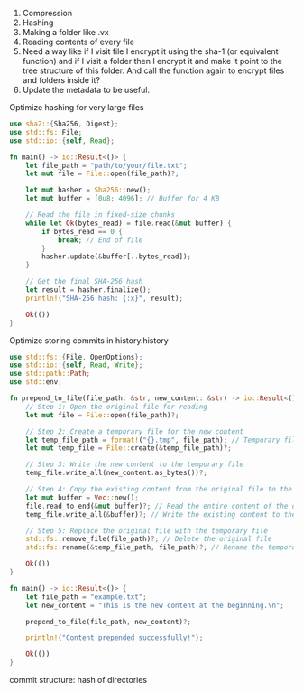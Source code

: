 1. Compression
2. Hashing
3. Making a folder like .vx
4. Reading contents of every file
5. Need a way like if I visit file I encrypt it using the sha-1 (or equivalent function) and if I visit a folder then I encrypt it and make
   it point to the tree structure of this folder. And call the function again to encrypt files and folders inside it?
6. Update the metadata to be useful.




Optimize hashing for very large files
```rs
use sha2::{Sha256, Digest};
use std::fs::File;
use std::io::{self, Read};

fn main() -> io::Result<()> {
    let file_path = "path/to/your/file.txt";
    let mut file = File::open(file_path)?;

    let mut hasher = Sha256::new();
    let mut buffer = [0u8; 4096]; // Buffer for 4 KB

    // Read the file in fixed-size chunks
    while let Ok(bytes_read) = file.read(&mut buffer) {
        if bytes_read == 0 {
            break; // End of file
        }
        hasher.update(&buffer[..bytes_read]);
    }

    // Get the final SHA-256 hash
    let result = hasher.finalize();
    println!("SHA-256 hash: {:x}", result);

    Ok(())
}
```

Optimize storing commits in history.history
```rs
use std::fs::{File, OpenOptions};
use std::io::{self, Read, Write};
use std::path::Path;
use std::env;

fn prepend_to_file(file_path: &str, new_content: &str) -> io::Result<()> {
    // Step 1: Open the original file for reading
    let mut file = File::open(file_path)?;

    // Step 2: Create a temporary file for the new content
    let temp_file_path = format!("{}.tmp", file_path); // Temporary file with a .tmp extension
    let mut temp_file = File::create(&temp_file_path)?;

    // Step 3: Write the new content to the temporary file
    temp_file.write_all(new_content.as_bytes())?;

    // Step 4: Copy the existing content from the original file to the temporary file
    let mut buffer = Vec::new();
    file.read_to_end(&mut buffer)?; // Read the entire content of the original file
    temp_file.write_all(&buffer)?; // Write the existing content to the temporary file

    // Step 5: Replace the original file with the temporary file
    std::fs::remove_file(file_path)?; // Delete the original file
    std::fs::rename(&temp_file_path, file_path)?; // Rename the temporary file to the original file name

    Ok(())
}

fn main() -> io::Result<()> {
    let file_path = "example.txt";
    let new_content = "This is the new content at the beginning.\n";

    prepend_to_file(file_path, new_content)?;

    println!("Content prepended successfully!");

    Ok(())
}

```


commit structure: hash of directories
